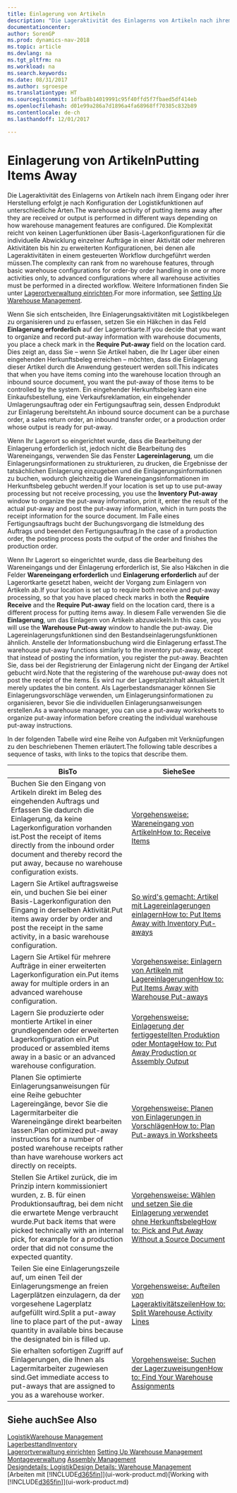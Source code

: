 ```yaml
---
title: Einlagerung von Artikeln
description: "Die Lageraktivität des Einlagerns von Artikeln nach ihrem Eingang oder ihrer Herstellung erfolgt je nach Konfiguration der Logistikfunktionen auf unterschiedliche Arten."
documentationcenter: 
author: SorenGP
ms.prod: dynamics-nav-2018
ms.topic: article
ms.devlang: na
ms.tgt_pltfrm: na
ms.workload: na
ms.search.keywords: 
ms.date: 08/31/2017
ms.author: sgroespe
ms.translationtype: HT
ms.sourcegitcommit: 1dfba8b14019991c95f40ffd5f7fbaed5df414eb
ms.openlocfilehash: d01e99a286a7d1896a4fa68968ff70385c832b89
ms.contentlocale: de-ch
ms.lasthandoff: 12/01/2017

---
```

# <a name="putting-items-away"></a><span data-ttu-id="626e2-103">Einlagerung von Artikeln</span><span class="sxs-lookup"><span data-stu-id="626e2-103">Putting Items Away</span></span>
<span data-ttu-id="626e2-104">Die Lageraktivität des Einlagerns von Artikeln nach ihrem Eingang oder ihrer Herstellung erfolgt je nach Konfiguration der Logistikfunktionen auf unterschiedliche Arten.</span><span class="sxs-lookup"><span data-stu-id="626e2-104">The warehouse activity of putting items away after they are received or output is performed in different ways depending on how warehouse management features are configured.</span></span> <span data-ttu-id="626e2-105">Die Komplexität reicht von keinen Lagerfunktionen über Basis-Lagerkonfigurationen für die individuelle Abwicklung einzelner Aufträge in einer Aktivität oder mehreren Aktivitäten bis hin zu erweiterten Konfigurationen, bei denen alle Lageraktivitäten in einem gesteuerten Workflow durchgeführt werden müssen.</span><span class="sxs-lookup"><span data-stu-id="626e2-105">The complexity can rank from no warehouse features, through basic warehouse configurations for order-by order handling in one or more activities only, to advanced configurations where all warehouse activities must be performed in a directed workflow.</span></span> <span data-ttu-id="626e2-106">Weitere Informationen finden Sie unter [Lagerortverwaltung einrichten](warehouse-setup-warehouse.md).</span><span class="sxs-lookup"><span data-stu-id="626e2-106">For more information, see [Setting Up Warehouse Management](warehouse-setup-warehouse.md).</span></span>

<span data-ttu-id="626e2-107">Wenn Sie sich entscheiden, Ihre Einlagerungsaktivitäten mit Logistikbelegen zu organisieren und zu erfassen, setzen Sie ein Häkchen in das Feld **Einlagerung erforderlich** auf der Lagerortkarte.</span><span class="sxs-lookup"><span data-stu-id="626e2-107">If you decide that you want to organize and record put-away information with warehouse documents, you place a check mark in the **Require Put-away** field on the location card.</span></span> <span data-ttu-id="626e2-108">Dies zeigt an, dass Sie – wenn Sie Artikel haben, die Ihr Lager über einen eingehenden Herkunftsbeleg erreichen – möchten, dass die Einlagerung dieser Artikel durch die Anwendung gesteuert werden soll.</span><span class="sxs-lookup"><span data-stu-id="626e2-108">This indicates that when you have items coming into the warehouse location through an inbound source document, you want the put-away of those items to be controlled by the system.</span></span> <span data-ttu-id="626e2-109">Ein eingehender Herkunftsbeleg kann eine Einkaufsbestellung, eine Verkaufsreklamation, ein eingehender Umlagerungsauftrag oder ein Fertigungsauftrag sein, dessen Endprodukt zur Einlagerung bereitsteht.</span><span class="sxs-lookup"><span data-stu-id="626e2-109">An inbound source document can be a purchase order, a sales return order, an inbound transfer order, or a production order whose output is ready for put-away.</span></span>  

<span data-ttu-id="626e2-110">Wenn Ihr Lagerort so eingerichtet wurde, dass die Bearbeitung der Einlagerung erforderlich ist, jedoch nicht die Bearbeitung des Wareneingangs, verwenden Sie das Fenster **Lagereinlagerung**, um die Einlagerungsinformationen zu strukturieren, zu drucken, die Ergebnisse der tatsächlichen Einlagerung einzugeben und die Einlagerungsinformationen zu buchen, wodurch gleichzeitig die Wareneingangsinformationen im Herkunftsbeleg gebucht werden.</span><span class="sxs-lookup"><span data-stu-id="626e2-110">If your location is set up to use put-away processing but not receive processing, you use the **Inventory Put-away** window to organize the put-away information, print it, enter the result of the actual put-away and post the put-away information, which in turn posts the receipt information for the source document.</span></span> <span data-ttu-id="626e2-111">Im Falle eines Fertigungsauftrags bucht der Buchungsvorgang die Istmeldung des Auftrags und beendet den Fertigungsauftrag.</span><span class="sxs-lookup"><span data-stu-id="626e2-111">In the case of a production order, the posting process posts the output of the order and finishes the production order.</span></span>

<span data-ttu-id="626e2-112">Wenn Ihr Lagerort so eingerichtet wurde, dass die Bearbeitung des Wareneingangs und der Einlagerung erforderlich ist, Sie also Häkchen in die Felder **Wareneingang erforderlich** und **Einlagerung erforderlich** auf der Lagerortkarte gesetzt haben, weicht der Vorgang zum Einlagern von Artikeln ab.</span><span class="sxs-lookup"><span data-stu-id="626e2-112">If your location is set up to require both receive and put-away processing, so that you have placed check marks in both the **Require Receive** and the **Require Put-away** field on the location card, there is a different process for putting items away.</span></span> <span data-ttu-id="626e2-113">In diesem Falle verwenden Sie die **Einlagerung**, um das Einlagern von Artikeln abzuwickeln.</span><span class="sxs-lookup"><span data-stu-id="626e2-113">In this case, you will use the **Warehouse Put-away** window to handle the put-away.</span></span> <span data-ttu-id="626e2-114">Die Lagereinlagerungsfunktionen sind den Bestandseinlagerungsfunktionen ähnlich. Anstelle der Informationsbuchung wird die Einlagerung erfasst.</span><span class="sxs-lookup"><span data-stu-id="626e2-114">The warehouse put-away functions similarly to the inventory put-away, except that instead of posting the information, you register the put-away.</span></span> <span data-ttu-id="626e2-115">Beachten Sie, dass bei der Registrierung der Einlagerung nicht der Eingang der Artikel gebucht wird.</span><span class="sxs-lookup"><span data-stu-id="626e2-115">Note that the registering of the warehouse put-away does not post the receipt of the items.</span></span> <span data-ttu-id="626e2-116">Es wird nur der Lagerplatzinhalt aktualisiert.</span><span class="sxs-lookup"><span data-stu-id="626e2-116">It merely updates the bin content.</span></span> <span data-ttu-id="626e2-117">Als Lagerbestandsmanager können Sie Einlagerungsvorschläge verwenden, um Einlagerungsinformationen zu organisieren, bevor Sie die individuellen Einlagerungsanweisungen erstellen.</span><span class="sxs-lookup"><span data-stu-id="626e2-117">As a warehouse manager, you can use a put-away worksheets to organize put-away information before creating the individual warehouse put-away instructions.</span></span>

<span data-ttu-id="626e2-118">In der folgenden Tabelle wird eine Reihe von Aufgaben mit Verknüpfungen zu den beschriebenen Themen erläutert.</span><span class="sxs-lookup"><span data-stu-id="626e2-118">The following table describes a sequence of tasks, with links to the topics that describe them.</span></span>   

|<span data-ttu-id="626e2-119">**Bis**</span><span class="sxs-lookup"><span data-stu-id="626e2-119">**To**</span></span>|<span data-ttu-id="626e2-120">**Siehe**</span><span class="sxs-lookup"><span data-stu-id="626e2-120">**See**</span></span>|  
|------------|-------------|  
|<span data-ttu-id="626e2-121">Buchen Sie den Eingang von Artikeln direkt im Beleg des eingehenden Auftrags und Erfassen Sie dadurch die Einlagerung, da keine Lagerkonfiguration vorhanden ist.</span><span class="sxs-lookup"><span data-stu-id="626e2-121">Post the receipt of items directly from the inbound order document and thereby record the put away, because no warehouse configuration exists.</span></span>|[<span data-ttu-id="626e2-122">Vorgehensweise: Wareneingang von Artikeln</span><span class="sxs-lookup"><span data-stu-id="626e2-122">How to: Receive Items</span></span>](warehouse-how-receive-items.md)|  
|<span data-ttu-id="626e2-123">Lagern Sie Artikel auftragsweise ein, und buchen Sie bei einer Basis-Lagerkonfiguration den Eingang in derselben Aktivität.</span><span class="sxs-lookup"><span data-stu-id="626e2-123">Put items away order by order and post the receipt in the same activity, in a basic warehouse configuration.</span></span>|[<span data-ttu-id="626e2-124">So wird's gemacht: Artikel mit Lagereinlagerungen einlagern</span><span class="sxs-lookup"><span data-stu-id="626e2-124">How to: Put Items Away with Inventory Put-aways</span></span>](warehouse-how-to-put-items-away-with-inventory-put-aways.md)|  
|<span data-ttu-id="626e2-125">Lagern Sie Artikel für mehrere Aufträge in einer erweiterten Lagerkonfiguration ein.</span><span class="sxs-lookup"><span data-stu-id="626e2-125">Put items away for multiple orders in an advanced warehouse configuration.</span></span>|[<span data-ttu-id="626e2-126">Vorgehensweise: Einlagern von Artikeln mit Lagereinlagerungen</span><span class="sxs-lookup"><span data-stu-id="626e2-126">How to: Put Items Away with Warehouse Put-aways</span></span>](warehouse-how-to-put-items-away-with-warehouse-put-aways.md)|  
|<span data-ttu-id="626e2-127">Lagern Sie produzierte oder montierte Artikel in einer grundlegenden oder erweiterten Lagerkonfiguration ein.</span><span class="sxs-lookup"><span data-stu-id="626e2-127">Put produced or assembled items away in a basic or an advanced warehouse configuration.</span></span>|[<span data-ttu-id="626e2-128">Vorgehensweise: Einlagerung der fertiggestellten Produktion oder Montage</span><span class="sxs-lookup"><span data-stu-id="626e2-128">How to: Put Away Production or Assembly Output</span></span>](warehouse-how-to-put-away-production-output.md)|
|<span data-ttu-id="626e2-129">Planen Sie optimierte Einlagerungsanweisungen für eine Reihe gebuchter Lagereingänge, bevor Sie die Lagermitarbeiter die Wareneingänge direkt bearbeiten lassen.</span><span class="sxs-lookup"><span data-stu-id="626e2-129">Plan optimized put-away instructions for a number of posted warehouse receipts rather than have warehouse workers act directly on receipts.</span></span>|[<span data-ttu-id="626e2-130">Vorgehensweise: Planen von Einlagerungen in Vorschlägen</span><span class="sxs-lookup"><span data-stu-id="626e2-130">How to: Plan Put-aways in Worksheets</span></span>](warehouse-how-to-plan-put-aways-in-worksheets.md)|  
|<span data-ttu-id="626e2-131">Stellen Sie Artikel zurück, die im Prinzip intern kommissioniert wurden, z. B. für einen Produktionsauftrag, bei dem nicht die erwartete Menge verbraucht wurde.</span><span class="sxs-lookup"><span data-stu-id="626e2-131">Put back items that were picked technically with an internal pick, for example for a production order that did not consume the expected quantity.</span></span>|[<span data-ttu-id="626e2-132">Vorgehensweise: Wählen und setzen Sie die Einlagerung verwendet ohne Herkunftsbeleg</span><span class="sxs-lookup"><span data-stu-id="626e2-132">How to: Pick and Put Away Without a Source Document</span></span>](warehouse-how-to-create-put-aways-from-internal-put-aways.md)|
|<span data-ttu-id="626e2-133">Teilen Sie eine Einlagerungszeile auf, um einen Teil der Einlagerungsmenge an freien Lagerplätzen einzulagern, da der vorgesehene Lagerplatz aufgefüllt wird.</span><span class="sxs-lookup"><span data-stu-id="626e2-133">Split a put-away line to place part of the put-away quantity in available bins because the designated bin is filled up.</span></span>|[<span data-ttu-id="626e2-134">Vorgehensweise: Aufteilen von Lageraktivitätszeilen</span><span class="sxs-lookup"><span data-stu-id="626e2-134">How to: Split Warehouse Activity Lines</span></span>](warehouse-how-to-split-warehouse-activity-lines.md)|
|<span data-ttu-id="626e2-135">Sie erhalten sofortigen Zugriff auf Einlagerungen, die Ihnen als Lagermitarbeiter zugewiesen sind.</span><span class="sxs-lookup"><span data-stu-id="626e2-135">Get immediate access to put-aways that are assigned to you as a warehouse worker.</span></span>|[<span data-ttu-id="626e2-136">Vorgehensweise: Suchen der Lagerzuweisungen</span><span class="sxs-lookup"><span data-stu-id="626e2-136">How to: Find Your Warehouse Assignments</span></span>](warehouse-how-to-find-your-warehouse-assignments.md)|    

## <a name="see-also"></a><span data-ttu-id="626e2-137">Siehe auch</span><span class="sxs-lookup"><span data-stu-id="626e2-137">See Also</span></span>  
[<span data-ttu-id="626e2-138">Logistik</span><span class="sxs-lookup"><span data-stu-id="626e2-138">Warehouse Management</span></span>](warehouse-manage-warehouse.md)  
[<span data-ttu-id="626e2-139">Lagerbesttand</span><span class="sxs-lookup"><span data-stu-id="626e2-139">Inventory</span></span>](inventory-manage-inventory.md)  
<span data-ttu-id="626e2-140">[Lagerortverwaltung einrichten](warehouse-setup-warehouse.md)   </span><span class="sxs-lookup"><span data-stu-id="626e2-140">[Setting Up Warehouse Management](warehouse-setup-warehouse.md)   </span></span>  
<span data-ttu-id="626e2-141">[Montageverwaltung](assembly-assemble-items.md)  </span><span class="sxs-lookup"><span data-stu-id="626e2-141">[Assembly Management](assembly-assemble-items.md)  </span></span>  
[<span data-ttu-id="626e2-142">Designdetails: Logistik</span><span class="sxs-lookup"><span data-stu-id="626e2-142">Design Details: Warehouse Management</span></span>](design-details-warehouse-management.md)  
<span data-ttu-id="626e2-143">[Arbeiten mit [!INCLUDE[d365fin](includes/d365fin_md.md)]](ui-work-product.md)</span><span class="sxs-lookup"><span data-stu-id="626e2-143">[Working with [!INCLUDE[d365fin](includes/d365fin_md.md)]](ui-work-product.md)</span></span>  

